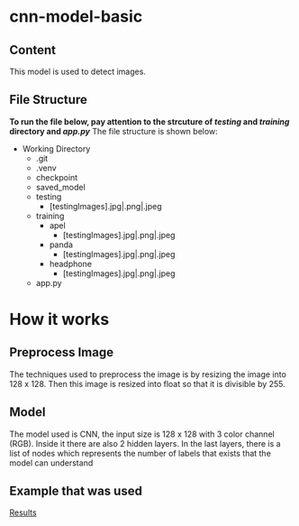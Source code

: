 # cnn-model-basic

## Content
This model is used to detect images.

## File Structure
**To run the file below, pay attention to the strcuture of *testing* and *training* directory and *app.py***
The file structure is shown below:
- Working Directory
  - .git
  - .venv
  - checkpoint
  - saved_model
  - testing
      - [testingImages].jpg|.png|.jpeg
  - training
      - apel
        - [testingImages].jpg|.png|.jpeg
      - panda
        - [testingImages].jpg|.png|.jpeg
      - headphone
        - [testingImages].jpg|.png|.jpeg
  - app.py

# How it works
## Preprocess Image
The techniques used to preprocess the image is by resizing the image into 128 x 128. Then this image is resized into float so that it is divisible by 255.

## Model
The model used is CNN, the input size is 128 x 128 with 3 color channel (RGB). Inside it there are also 2 hidden layers. In the last layers, there is a list of nodes which represents the number of labels that exists that the model can understand

## Example that was used
[Results](/results.png)
